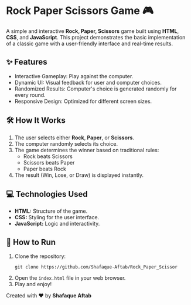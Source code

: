 <!DOCTYPE html>
<html lang="en">
<head>
    <meta charset="UTF-8">
    <meta name="viewport" content="width=device-width, initial-scale=1.0">
</head>
<body>
    <div class="content">
        <h1>Rock Paper Scissors Game 🎮</h1>
        <p>
            A simple and interactive <strong>Rock, Paper, Scissors</strong> game built using <strong>HTML</strong>, <strong>CSS</strong>, and <strong>JavaScript</strong>. 
            This project demonstrates the basic implementation of a classic game with a user-friendly interface and real-time results.
        </p>
        <h2>✨ Features</h2>
        <ul>
            <li>Interactive Gameplay: Play against the computer.</li>
            <li>Dynamic UI: Visual feedback for user and computer choices.</li>
            <li>Randomized Results: Computer's choice is generated randomly for every round.</li>
            <li>Responsive Design: Optimized for different screen sizes.</li>
        </ul>
        <h2>🛠 How It Works</h2>
        <ol>
            <li>The user selects either <strong>Rock</strong>, <strong>Paper</strong>, or <strong>Scissors</strong>.</li>
            <li>The computer randomly selects its choice.</li>
            <li>The game determines the winner based on traditional rules:
                <ul>
                    <li>Rock beats Scissors</li>
                    <li>Scissors beats Paper</li>
                    <li>Paper beats Rock</li>
                </ul>
            </li>
            <li>The result (Win, Lose, or Draw) is displayed instantly.</li>
        </ol>
        <h2>💻 Technologies Used</h2>
        <ul>
            <li><strong>HTML:</strong> Structure of the game.</li>
            <li><strong>CSS:</strong> Styling for the user interface.</li>
            <li><strong>JavaScript:</strong> Logic and interactivity.</li>
        </ul>
        <h2>🚀 How to Run</h2>
        <ol>
            <li>Clone the repository:
                <pre><code>git clone https://github.com/Shafaque-Aftab/Rock_Paper_Scissor</code></pre>
            </li>
            <li>Open the <code>index.html</code> file in your web browser.</li>
            <li>Play and enjoy!</li>
        </ol>
        <div class="footer">
            <p>Created with ❤ by <strong>Shafaque Aftab</strong></p>
        </div>
    </div>
</body>
</html>
